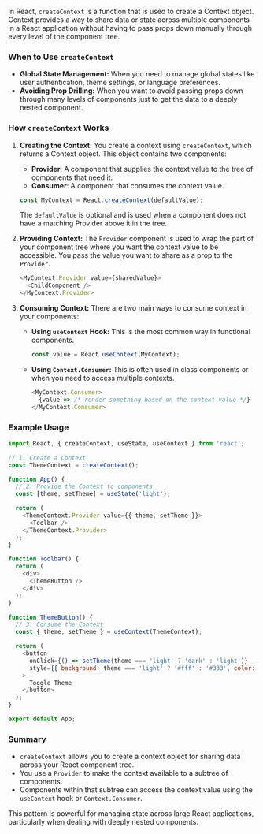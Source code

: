 In React, `createContext` is a function that is used to create a Context object. Context provides a way to share data or state across multiple components in a React application without having to pass props down manually through every level of the component tree.

### When to Use `createContext`

- **Global State Management:** When you need to manage global states like user authentication, theme settings, or language preferences.
- **Avoiding Prop Drilling:** When you want to avoid passing props down through many levels of components just to get the data to a deeply nested component.

### How `createContext` Works

1. **Creating the Context:**
   You create a context using `createContext`, which returns a Context object. This object contains two components:

   - **Provider**: A component that supplies the context value to the tree of components that need it.
   - **Consumer**: A component that consumes the context value.

   ```javascript
   const MyContext = React.createContext(defaultValue);
   ```

   The `defaultValue` is optional and is used when a component does not have a matching Provider above it in the tree.
2. **Providing Context:**
   The `Provider` component is used to wrap the part of your component tree where you want the context value to be accessible. You pass the value you want to share as a prop to the `Provider`.

   ```javascript
   <MyContext.Provider value={sharedValue}>
     <ChildComponent />
   </MyContext.Provider>
   ```
3. **Consuming Context:**
   There are two main ways to consume context in your components:

   - **Using `useContext` Hook:** This is the most common way in functional components.

     ```javascript
     const value = React.useContext(MyContext);
     ```
   - **Using `Context.Consumer`:** This is often used in class components or when you need to access multiple contexts.

     ```javascript
     <MyContext.Consumer>
       {value => /* render something based on the context value */}
     </MyContext.Consumer>
     ```

### Example Usage

```javascript
import React, { createContext, useState, useContext } from 'react';

// 1. Create a Context
const ThemeContext = createContext();

function App() {
  // 2. Provide the Context to components
  const [theme, setTheme] = useState('light');

  return (
    <ThemeContext.Provider value={{ theme, setTheme }}>
      <Toolbar />
    </ThemeContext.Provider>
  );
}

function Toolbar() {
  return (
    <div>
      <ThemeButton />
    </div>
  );
}

function ThemeButton() {
  // 3. Consume the Context
  const { theme, setTheme } = useContext(ThemeContext);

  return (
    <button
      onClick={() => setTheme(theme === 'light' ? 'dark' : 'light')}
      style={{ background: theme === 'light' ? '#fff' : '#333', color: theme === 'light' ? '#000' : '#fff' }}
    >
      Toggle Theme
    </button>
  );
}

export default App;
```

### Summary

- `createContext` allows you to create a context object for sharing data across your React component tree.
- You use a `Provider` to make the context available to a subtree of components.
- Components within that subtree can access the context value using the `useContext` hook or `Context.Consumer`.

This pattern is powerful for managing state across large React applications, particularly when dealing with deeply nested components.
